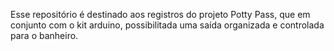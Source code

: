 Esse repositório é destinado aos registros do projeto Potty Pass, que em conjunto com o kit arduino, possibilitada uma saída organizada e controlada para o banheiro.
